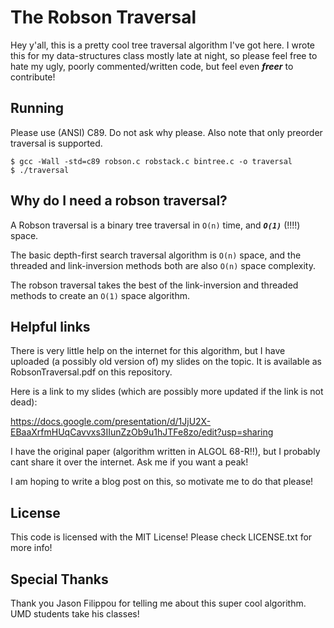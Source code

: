 # The Robson Traversal #

Hey y'all, this is a pretty cool tree traversal algorithm I've got here.
I wrote this for my data-structures class mostly late at night,
so please feel free to hate my ugly, poorly commented/written code, but feel even ***freer*** to contribute!


## Running ##

Please use (ANSI) C89. Do not ask why please. Also note that only preorder traversal is supported.

	$ gcc -Wall -std=c89 robson.c robstack.c bintree.c -o traversal
	$ ./traversal


## Why do I need a robson traversal? ##

A Robson traversal is a binary tree traversal in `O(n)` time, and ***`O(1)`*** (!!!!) space.

The basic depth-first search traversal algorithm is `O(n)` space, and the threaded and link-inversion methods both are also `O(n)` space complexity.

The robson traversal takes the best of the link-inversion and threaded methods to create an `O(1)` space algorithm.

## Helpful links ##

There is very little help on the internet for this algorithm, but I have uploaded
(a possibly old version of) my slides on the topic. It is available as RobsonTraversal.pdf on this repository.

Here is a link to my slides (which are possibly more updated if the link is not dead):

https://docs.google.com/presentation/d/1JjU2X-EBaaXrfmHUqCavvxs3IIunZzOb9u1hJTFe8zo/edit?usp=sharing

I have the original paper (algorithm written in ALGOL 68-R!!), but I probably cant share it over the internet.
Ask me if you want a peak!

I am hoping to write a blog post on this, so motivate me to do that please!

## License ##

This code is licensed with the MIT License! Please check LICENSE.txt for more info!

## Special Thanks ##

Thank you Jason Filippou for telling me about this super cool algorithm. UMD students take his classes!
